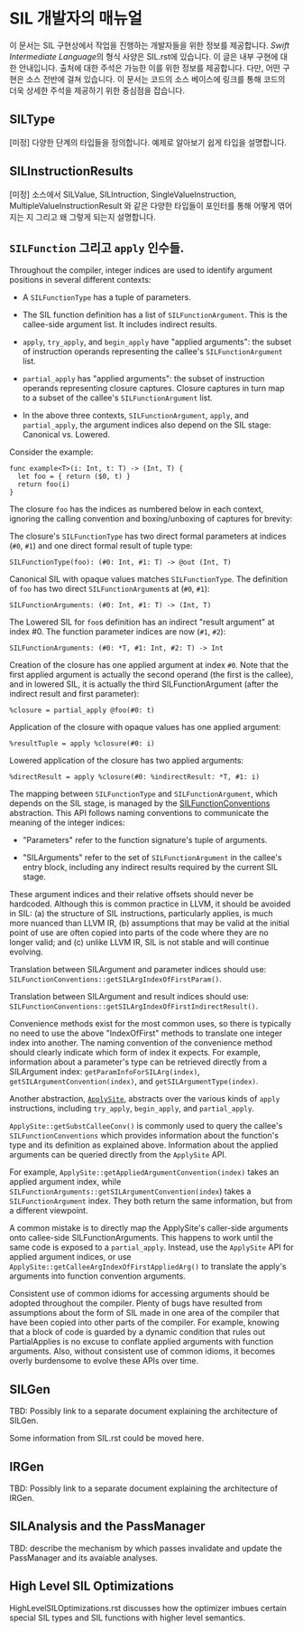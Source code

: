 # SIL 개발자의 매뉴얼

이 문서는 SIL 구현상에서 작업을 진행하는 개발자들을 위한 정보를 제공합니다. *Swift Intermediate Language*의 형식 사양은 SIL.rst에 있습니다. 이 글은 내부 구현에 대한 안내입니다. 출처에 대한 주석은 가능한 이를 위한 정보를 제공합니다. 다만, 어떤 구현은 소스 전반에 걸쳐 있습니다. 이 문서는 코드의 소스 베이스에 링크를 통해 코드의 더욱 상세한 주석을 제공하기 위한 중심점을 잡습니다.

## SILType

[미정] 다양한 단계의 타입들을 정의합니다. 예제로 알아보기 쉽게 타입을 설명합니다.

## SILInstructionResults

[미정] 소스에서 SILValue, SILIntruction, SingleValueInstruction, MultipleValueInstructionResult 와 같은 다양한 타입들이 포인터를 통해 어떻게 엮어지는 지 그리고 왜 그렇게 되는지 설명합니다.

## `SILFunction` 그리고 `apply` 인수들.

Throughout the compiler, integer indices are used to identify argument
positions in several different contexts:

- A `SILFunctionType` has a tuple of parameters.

- The SIL function definition has a list of `SILFunctionArgument`.
  This is the callee-side argument list. It includes indirect results.

- `apply`, `try_apply`, and `begin_apply` have "applied arguments":
  the subset of instruction operands representing the callee's
  `SILFunctionArgument` list.

- `partial_apply` has "applied arguments": the subset of instruction
  operands representing closure captures. Closure captures in turn map
  to a subset of the callee's `SILFunctionArgument` list.

- In the above three contexts, `SILFunctionArgument`, `apply`, and
  `partial_apply`, the argument indices also depend on the SIL stage:
  Canonical vs. Lowered.

Consider the example:

```
func example<T>(i: Int, t: T) -> (Int, T) {
  let foo = { return ($0, t) }
  return foo(i)
}
```

The closure `foo` has the indices as numbered below in each
context, ignoring the calling convention and boxing/unboxing of
captures for brevity:

The closure's `SILFunctionType` has two direct formal parameters at
indices (`#0`, `#1`) and one direct formal result of tuple type:

```
SILFunctionType(foo): (#0: Int, #1: T) -> @out (Int, T)
```

Canonical SIL with opaque values matches `SILFunctionType`. The
definition of `foo` has two direct `SILFunctionArgument`s at (`#0`,
`#1`):

```
SILFunctionArguments: (#0: Int, #1: T) -> (Int, T)
```

The Lowered SIL for `foo`s definition has an indirect "result
argument" at index #0. The function parameter indices are now (`#1`,
`#2`):

```
SILFunctionArguments: (#0: *T, #1: Int, #2: T) -> Int
```

Creation of the closure has one applied argument at index `#0`. Note
that the first applied argument is actually the second operand (the
first is the callee), and in lowered SIL, it is actually the third
SILFunctionArgument (after the indirect result and first parameter):

```
%closure = partial_apply @foo(#0: t)
```

Application of the closure with opaque values has one applied
argument:

```
%resultTuple = apply %closure(#0: i)
```

Lowered application of the closure has two applied arguments:

```
%directResult = apply %closure(#0: %indirectResult: *T, #1: i)
```

The mapping between `SILFunctionType` and `SILFunctionArgument`, which depends
on the SIL stage, is managed by the
[SILFunctionConventions](https://github.com/apple/swift/blob/master/include/swift/SIL/SILFunctionConventions.h)
abstraction. This API follows naming conventions to communicate the meaning of the integer indices:

- "Parameters" refer to the function signature's tuple of arguments.

- "SILArguments" refer to the set of `SILFunctionArgument` in the callee's entry block, including any indirect results required by the current SIL stage.

These argument indices and their relative offsets should never be
hardcoded. Although this is common practice in LLVM, it should be
avoided in SIL: (a) the structure of SIL instructions, particularly
applies, is much more nuanced than LLVM IR, (b) assumptions that may
be valid at the initial point of use are often copied into parts of
the code where they are no longer valid; and (c) unlike LLVM IR, SIL
is not stable and will continue evolving.

Translation between SILArgument and parameter indices should use:
`SILFunctionConventions::getSILArgIndexOfFirstParam()`.

Translation between SILArgument and result indices should use:
`SILFunctionConventions::getSILArgIndexOfFirstIndirectResult()`.

Convenience methods exist for the most common uses, so there is
typically no need to use the above "IndexOfFirst" methods to translate
one integer index into another. The naming convention of the
convenience method should clearly indicate which form of index it
expects. For example, information about a parameter's type can be retrieved directly from a SILArgument index: `getParamInfoForSILArg(index)`, `getSILArgumentConvention(index)`, and `getSILArgumentType(index)`.

Another abstraction,
[`ApplySite`](https://github.com/search?utf8=✓&q=%22class+ApplySite%22+repo%3Aapple%2Fswift+path%3Ainclude%2Fswift%2FSIL&type=Code&ref=advsearch&l=&l=),
abstracts over the various kinds of `apply` instructions, including
`try_apply`, `begin_apply`, and `partial_apply`.

`ApplySite::getSubstCalleeConv()` is commonly used to query the
callee's `SILFunctionConventions` which provides information about the
function's type and its definition as explained above. Information about the applied arguments can be queried directly from the `ApplySite` API.

For example, `ApplySite::getAppliedArgumentConvention(index)` takes an
applied argument index, while
`SILFunctionArguments::getSILArgumentConvention(index`) takes a
`SILFunctionArgument` index. They both return the same information,
but from a different viewpoint.

A common mistake is to directly map the ApplySite's caller-side
arguments onto callee-side SILFunctionArguments. This happens to work
until the same code is exposed to a `partial_apply`. Instead, use the `ApplySite` API for applied argument indices, or use
`ApplySite::getCalleeArgIndexOfFirstAppliedArg()` to translate the
apply's arguments into function convention arguments.

Consistent use of common idioms for accessing arguments should be
adopted throughout the compiler. Plenty of bugs have resulted from
assumptions about the form of SIL made in one area of the compiler
that have been copied into other parts of the compiler. For example,
knowing that a block of code is guarded by a dynamic condition that
rules out PartialApplies is no excuse to conflate applied arguments
with function arguments. Also, without consistent use of common
idioms, it becomes overly burdensome to evolve these APIs over time.

## SILGen

TBD: Possibly link to a separate document explaining the architecture of SILGen.

Some information from SIL.rst could be moved here.

## IRGen

TBD: Possibly link to a separate document explaining the architecture of IRGen.

## SILAnalysis and the PassManager

TBD: describe the mechanism by which passes invalidate and update the
PassManager and its avaiable analyses.

## High Level SIL Optimizations

HighLevelSILOptimizations.rst discusses how the optimizer imbues
certain special SIL types and SIL functions with higher level
semantics.
